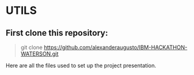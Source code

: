   
# UTILS

## First clone this repository: 
> git clone https://github.com/alexanderaugusto/IBM-HACKATHON-WATERSON.git

Here are all the files used to set up the project presentation.
